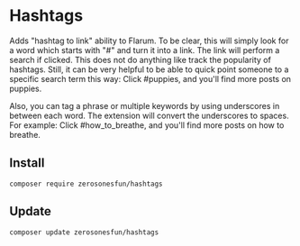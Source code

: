 # Hashtags
Adds "hashtag to link" ability to Flarum. To be clear, this will simply look for a word which starts with "#" and turn it into a link. The link will perform a search if clicked. This does not do anything like track the popularity of hashtags. Still, it can be very helpful to be able to quick point someone to a specific search term this way: Click #puppies, and you'll find more posts on puppies.

Also, you can tag a phrase or multiple keywords by using underscores in between each word. The extension will convert the underscores to spaces. For example: Click #how_to_breathe, and you'll find more posts on how to breathe.

## Install
`composer require zerosonesfun/hashtags`

## Update
`composer update zerosonesfun/hashtags`
